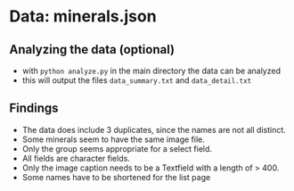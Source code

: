 # Data: minerals.json

## Analyzing the data (optional)
- with `python analyze.py` in the main directory the data can be analyzed
- this will output the
files `data_summary.txt` and `data_detail.txt`

## Findings
- The data does include 3 duplicates, since the names are not all distinct.
- Some minerals seem to have the same image file.
- Only the group seems
appropriate for a select field.
- All fields are character fields.
- Only the image caption needs to be a Textfield with a length of > 400.
- Some names have to be shortened for the list page
